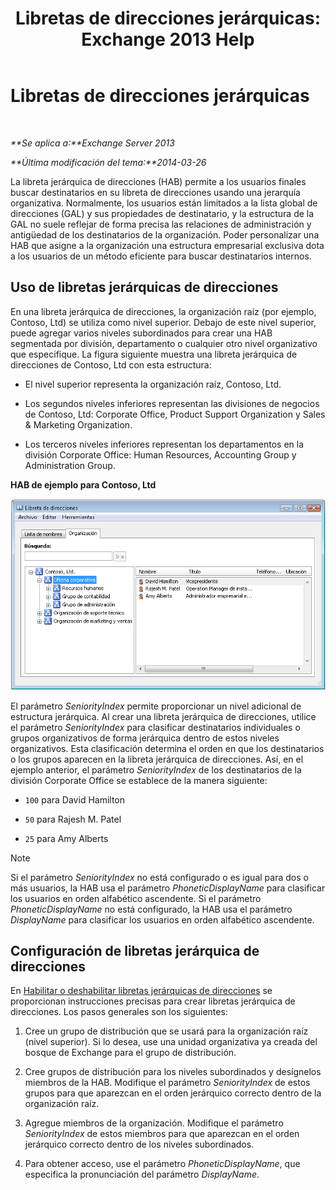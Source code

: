 ﻿---
title: 'Libretas de direcciones jerárquicas: Exchange 2013 Help'
TOCTitle: Libretas de direcciones jerárquicas
ms:assetid: a1d277a0-5437-40af-aade-e4730a0d1308
ms:mtpsurl: https://technet.microsoft.com/es-es/library/Ff629379(v=EXCHG.150)
ms:contentKeyID: 49895806
ms.date: 04/23/2018
mtps_version: v=EXCHG.150
ms.translationtype: HT
---

# Libretas de direcciones jerárquicas

 

_**Se aplica a:**Exchange Server 2013_

_**Última modificación del tema:**2014-03-26_

La libreta jerárquica de direcciones (HAB) permite a los usuarios finales buscar destinatarios en su libreta de direcciones usando una jerarquía organizativa. Normalmente, los usuarios están limitados a la lista global de direcciones (GAL) y sus propiedades de destinatario, y la estructura de la GAL no suele reflejar de forma precisa las relaciones de administración y antigüedad de los destinatarios de la organización. Poder personalizar una HAB que asigne a la organización una estructura empresarial exclusiva dota a los usuarios de un método eficiente para buscar destinatarios internos.

## Uso de libretas jerárquicas de direcciones

En una libreta jerárquica de direcciones, la organización raíz (por ejemplo, Contoso, Ltd) se utiliza como nivel superior. Debajo de este nivel superior, puede agregar varios niveles subordinados para crear una HAB segmentada por división, departamento o cualquier otro nivel organizativo que especifique. La figura siguiente muestra una libreta jerárquica de direcciones de Contoso, Ltd con esta estructura:

  - El nivel superior representa la organización raíz, Contoso, Ltd.

  - Los segundos niveles inferiores representan las divisiones de negocios de Contoso, Ltd: Corporate Office, Product Support Organization y Sales & Marketing Organization.

  - Los terceros niveles inferiores representan los departamentos en la división Corporate Office: Human Resources, Accounting Group y Administration Group.

**HAB de ejemplo para Contoso, Ltd**

![Cuadro de diálogo de libreta de direcciones jerárquica](images/Ff607473.d8cc782f-61cd-44c4-9c74-432ebea0c3db(EXCHG.150).gif "Cuadro de diálogo de libreta de direcciones jerárquica")

El parámetro *SeniorityIndex* permite proporcionar un nivel adicional de estructura jerárquica. Al crear una libreta jerárquica de direcciones, utilice el parámetro *SeniorityIndex* para clasificar destinatarios individuales o grupos organizativos de forma jerárquica dentro de estos niveles organizativos. Esta clasificación determina el orden en que los destinatarios o los grupos aparecen en la libreta jerárquica de direcciones. Así, en el ejemplo anterior, el parámetro *SeniorityIndex* de los destinatarios de la división Corporate Office se establece de la manera siguiente:

  - `100` para David Hamilton

  - `50` para Rajesh M. Patel

  - `25` para Amy Alberts


> [!NOTE]
> Si el parámetro <EM>SeniorityIndex</EM> no está configurado o es igual para dos o más usuarios, la HAB usa el parámetro <EM>PhoneticDisplayName</EM> para clasificar los usuarios en orden alfabético ascendente. Si el parámetro <EM>PhoneticDisplayName</EM> no está configurado, la HAB usa el parámetro <EM>DisplayName</EM> para clasificar los usuarios en orden alfabético ascendente.



## Configuración de libretas jerárquica de direcciones

En [Habilitar o deshabilitar libretas jerárquicas de direcciones](enable-or-disable-hierarchical-address-books-exchange-2013-help.md) se proporcionan instrucciones precisas para crear libretas jerárquica de direcciones. Los pasos generales son los siguientes:

1.  Cree un grupo de distribución que se usará para la organización raíz (nivel superior). Si lo desea, use una unidad organizativa ya creada del bosque de Exchange para el grupo de distribución.

2.  Cree grupos de distribución para los niveles subordinados y desígnelos miembros de la HAB. Modifique el parámetro *SeniorityIndex* de estos grupos para que aparezcan en el orden jerárquico correcto dentro de la organización raíz.

3.  Agregue miembros de la organización. Modifique el parámetro *SeniorityIndex* de estos miembros para que aparezcan en el orden jerárquico correcto dentro de los niveles subordinados.

4.  Para obtener acceso, use el parámetro *PhoneticDisplayName*, que especifica la pronunciación del parámetro *DisplayName*.

